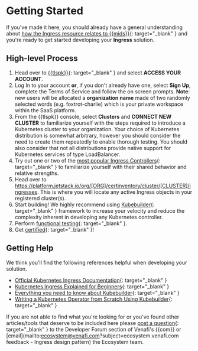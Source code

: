 # Getting Started

If you've made it here, you should already have a general understanding about [how the Ingress resource relates to {{mids}}](0-intro-ingress.md){: target="_blank" } and you're ready to get started developing your **Ingress** solution.

## High-level Process

1. Head over to [{{tlspk}}](https://platform.jetstack.io/){: target="_blank" } and select **ACCESS YOUR ACCOUNT**.
1. Log In to your account **or**, if you don't already have one, select **Sign Up**, complete the Terms of Service  and follow the on screen prompts.
**Note**: new users will be allocated a **organization name** made of two randomly selected words (e.g. foxtrot-charlie) which is your private workspace within the SaaS platform.
1. From the {{tlspk}} console, select **Clusters** and **CONNECT NEW CLUSTER** to familiarize yourself with the steps required to introduce a Kubernetes cluster to your organization.
Your choice of Kubernetes distribution is somewhat arbitrary, however you should consider the need to create them repeatedly to enable thorough testing.
You should also consider that not all distributions provide native support for Kubernetes services of type LoadBalancer.
1. Try out one or two of the [most popular Ingress Controllers](https://kubevious.io/blog/post/comparing-top-ingress-controllers-for-kubernetes){: target="_blank" } to familiarize yourself with their shared behavior and relative strengths.
1. Head over to https://platform.jetstack.io/org/[ORG]/certinventory/cluster/[CLUSTER]/ingresses.
This is where you will locate any active Ingress objects in your registered cluster(s).
1. Start building!
We highly recommend using [Kubebuilder](https://github.com/kubernetes-sigs/kubebuilder){: target="_blank" } framework to increase your velocity and reduce the complexity inherent in developing any Kubernetes controller.
1. Perform [functional testing](3-functional-testing-ingress.md){: target="_blank" }.
1. Get [certified](../../Certification/TLS-Protect-For-Kubernetes/1-tlspk-certification-intro.md){: target="_blank" }!

## Getting Help

We think you'll find the following references helpful when developing your solution. 

- [Official Kubernetes Ingress Documentation](https://kubernetes.io/docs/concepts/services-networking/ingress/){: target="_blank" }
- [Kubernetes Ingress Explained for Beginners](https://www.youtube.com/watch?v=izWCkcJAzBw){: target="_blank" }
- [Everything you need to know about Kubebuilder](https://www.youtube.com/watch?v=_XUJ1HoinWA){: target="_blank" }
- [Writing a Kubernetes Operator from Scratch Using Kubebuilder](https://www.youtube.com/watch?v=LLVoyXjYlYM){: target="_blank" }

If you are not able to find what you're looking for or you've found other articles/tools that deserve to be included here please [post a question](https://community.venafi.com/ask-the-community-23){: target="_blank" } to the Developer Forum section of Venafi's {{com}} or [email](mailto:ecosystem@venafi.com?subject=ecosystem.venafi.com feedback - Ingress design pattern) the Ecosystem team. 

<!-- 1. Create a [TLS Protect Cloud](https://vaas.venafi.com){: target="_blank" } account if you don't have one already.
2. Decide on a programming language and understand what tooling, if any, your solution will use (If you aren't sure yet, [this](https://venafi-dev-onboarding.paperform.co/){: target="_blank" } might help 🙂).
3. Start building!
4. Perform [functional testing](3-functional-testing-cloud-waf.md).
5. Get [certified](../../Certification/TLS-Protect-Cloud/1-tlsp-certification-intro.md)! -->


<!-- Need to say more about JSS -->